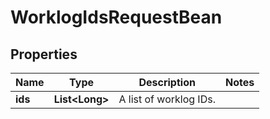 

# WorklogIdsRequestBean

## Properties

Name | Type | Description | Notes
------------ | ------------- | ------------- | -------------
**ids** | **List&lt;Long&gt;** | A list of worklog IDs. | 



